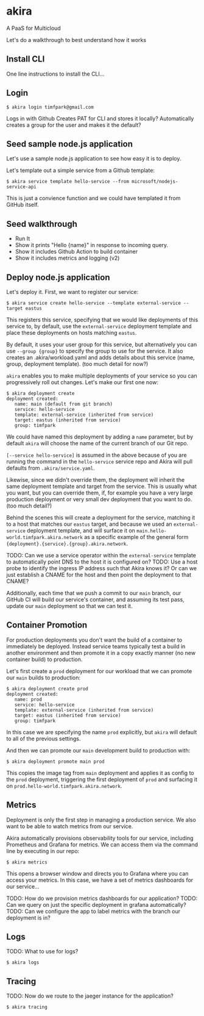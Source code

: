 # akira

A PaaS for Multicloud 

Let's do a walkthrough to best understand how it works

## Install CLI

One line instructions to install the CLI...

## Login

```
$ akira login timfpark@gmail.com
```

Logs in with Github
Creates PAT for CLI and stores it locally?
Automatically creates a group for the user and makes it the default?

## Seed sample node.js application

Let's use a sample node.js application to see how easy it is to deploy. 

Let's template out a simple service from a Github template:

```
$ akira service template hello-service --from microsoft/nodejs-service-api
```

This is just a convience function and we could have templated it from GitHub itself. 

## Seed walkthrough

- Run It
- Show it prints "Hello {name}" in response to incoming query.
- Show it includes Github Action to build container
- Show it includes metrics and logging (v2)

## Deploy node.js application

Let's deploy it. First, we want to register our service:

```
$ akira service create hello-service --template external-service --target eastus
```

This registers this service, specifying that we would like deployments of this service to, by default, use the `external-service` deployment template and place these deployments on hosts matching `eastus`.

By default, it uses your user group for this service, but alternatively you can use `--group {group}` to specify the group to use for the service. It also creates an .akira/workload.yaml and adds details about this service (name, group, deployment template). (too much detail for now?)

`akira` enables you to make multiple deployments of your service so you can progressively roll out changes.  Let's make our first one now:

```
$ akira deployment create
deployment created:
   name: main (default from git branch)
   service: hello-service
   template: external-service (inherited from service)
   target: eastus (inherited from service)
   group: timfpark
```

We could have named this deployment by adding a `name` parameter, but by default `akira` will choose the name of the current branch of our Git repo.

`[--service hello-service]` is assumed in the above because of you are running the command in the `hello-service` service repo and Akira will pull defaults from `.akira/service.yaml`.

Likewise, since we didn't override them, the deployment will inherit the same deployment template and target from the service. This is usually what you want, but you can override them, if, for example you have a very large production deployment or very small dev deployment that you want to do. (too much detail?)

Behind the scenes this will create a deployment for the service, matching it to a host that matches our `eastus` target, and because 
we used an `external-service` deployment template, and will surface it on `main.hello-world.timfpark.akira.network` as a specific example 
of the general form `{deployment}.{service}.{group}.akira.network`.

TODO: Can we use a service operator within the `external-service` template to automatically point DNS to the host it is configured on?
TODO: Use a host probe to identify the ingress IP address such that Akira knows it?  Or can we just establish a CNAME for the host and then point the deployment to that CNAME?

Additionally, each time that we push a commit to our `main` branch, our GitHub CI will build our service's container, and assuming its test pass, update our `main` deployment so that we can test it.

## Container Promotion

For production deployments you don't want the build of a container to immediately be deployed. Instead service teams typically test a build in another environment and then promote it in a copy exactly manner (no new container build) to production.

Let's first create a `prod` deployment for our workload that we can promote our `main` builds to production:

```
$ akira deployment create prod
deployment created:
   name: prod
   service: hello-service
   template: external-service (inherited from service)
   target: eastus (inherited from service)
   group: timfpark
```

In this case we are specifying the name `prod` explicitly, but `akira` will default to all of the previous settings.

And then we can promote our `main` development build to production with:

```
$ akira deployment promote main prod
```

This copies the image tag from `main` deployment and applies it as config to the `prod` deployment, triggering the first deployment of `prod` and surfacing it on `prod.hello-world.timfpark.akira.network`.

## Metrics

Deployment is only the first step in managing a production service.  We also want to be able to watch metrics from our service.

Akira automatically provisions observability tools for our service, including Prometheus and Grafana for metrics.  We can access them via
the command line by executing in our repo:

```
$ akira metrics
```

This opens a browser window and directs you to Grafana where you can access your metrics.  In this case, we have a 
set of metrics dashboards for our service...

TODO: How do we provision metrics dashboards for our application?
TODO: Can we query on just the specific deployment in grafana automatically?
TODO: Can we configure the app to label metrics with the branch our deployment is in?

## Logs

TODO: What to use for logs?

```
$ akira logs
```

## Tracing

TODO: Now do we route to the jaeger instance for the application?

```
$ akira tracing
```
